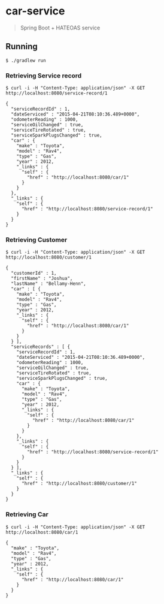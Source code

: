 # car-service

> Spring Boot + HATEOAS service


## Running

`$ ./gradlew run`

### Retrieving Service record

`$ curl -i -H "Content-Type: application/json" -X GET http://localhost:8080/service-record/1`

```
{
  "serviceRecordId" : 1,
  "dateServiced" : "2015-04-21T08:10:36.489+0000",
  "odometerReading" : 1000,
  "serviceOilChanged" : true,
  "serviceTireRotated" : true,
  "serviceSparkPlugsChanged" : true,
  "car" : {
    "make" : "Toyota",
    "model" : "Rav4",
    "type" : "Gas",
    "year" : 2012,
    "_links" : {
      "self" : {
        "href" : "http://localhost:8080/car/1"
      }
    }
  },
  "_links" : {
    "self" : {
      "href" : "http://localhost:8080/service-record/1"
    }
  }
}
```

### Retrieving Customer
`$ curl -i -H "Content-Type: application/json" -X GET http://localhost:8080/customer/1`

```
{
  "customerId" : 1,
  "firstName" : "Joshua",
  "lastName" : "Bellamy-Henn",
  "car" : [ {
    "make" : "Toyota",
    "model" : "Rav4",
    "type" : "Gas",
    "year" : 2012,
    "_links" : {
      "self" : {
        "href" : "http://localhost:8080/car/1"
      }
    }
  } ],
  "serviceRecords" : [ {
    "serviceRecordId" : 1,
    "dateServiced" : "2015-04-21T08:10:36.489+0000",
    "odometerReading" : 1000,
    "serviceOilChanged" : true,
    "serviceTireRotated" : true,
    "serviceSparkPlugsChanged" : true,
    "car" : {
      "make" : "Toyota",
      "model" : "Rav4",
      "type" : "Gas",
      "year" : 2012,
      "_links" : {
        "self" : {
          "href" : "http://localhost:8080/car/1"
        }
      }
    },
    "_links" : {
      "self" : {
        "href" : "http://localhost:8080/service-record/1"
      }
    }
  } ],
  "_links" : {
    "self" : {
      "href" : "http://localhost:8080/customer/1"
    }
  }
}
```

### Retrieving Car
`$ curl -i -H "Content-Type: application/json" -X GET http://localhost:8080/car/1`

```
{
  "make" : "Toyota",
  "model" : "Rav4",
  "type" : "Gas",
  "year" : 2012,
  "_links" : {
    "self" : {
      "href" : "http://localhost:8080/car/1"
    }
  }
}
```

